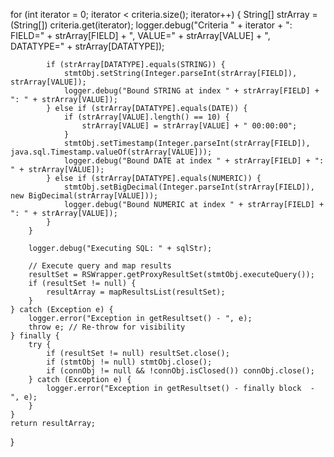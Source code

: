 for (int iterator = 0; iterator < criteria.size(); iterator++) {
            String[] strArray = (String[]) criteria.get(iterator);
            logger.debug("Criteria " + iterator + ": FIELD=" + strArray[FIELD] + ", VALUE=" + strArray[VALUE] + ", DATATYPE=" + strArray[DATATYPE]);

            if (strArray[DATATYPE].equals(STRING)) {
                stmtObj.setString(Integer.parseInt(strArray[FIELD]), strArray[VALUE]);
                logger.debug("Bound STRING at index " + strArray[FIELD] + ": " + strArray[VALUE]);
            } else if (strArray[DATATYPE].equals(DATE)) {
                if (strArray[VALUE].length() == 10) {
                    strArray[VALUE] = strArray[VALUE] + " 00:00:00";
                }
                stmtObj.setTimestamp(Integer.parseInt(strArray[FIELD]), java.sql.Timestamp.valueOf(strArray[VALUE]));
                logger.debug("Bound DATE at index " + strArray[FIELD] + ": " + strArray[VALUE]);
            } else if (strArray[DATATYPE].equals(NUMERIC)) {
                stmtObj.setBigDecimal(Integer.parseInt(strArray[FIELD]), new BigDecimal(strArray[VALUE]));
                logger.debug("Bound NUMERIC at index " + strArray[FIELD] + ": " + strArray[VALUE]);
            }
        }

        logger.debug("Executing SQL: " + sqlStr);

        // Execute query and map results
        resultSet = RSWrapper.getProxyResultSet(stmtObj.executeQuery());
        if (resultSet != null) {
            resultArray = mapResultsList(resultSet);
        }
    } catch (Exception e) {
        logger.error("Exception in getResultset() - ", e);
        throw e; // Re-throw for visibility
    } finally {
        try {
            if (resultSet != null) resultSet.close();
            if (stmtObj != null) stmtObj.close();
            if (connObj != null && !connObj.isClosed()) connObj.close();
        } catch (Exception e) {
            logger.error("Exception in getResultset() - finally block  - ", e);
        }
    }
    return resultArray;
}
